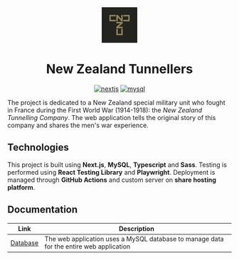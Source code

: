 <div align="center">
    <img width="80" height="80" src="./public/apple-touch-icon-114x114.png"/>
</div>
<h1 align="center">
    New Zealand Tunnellers
</h1>
<p align="center">
    <a href="https://github.com/vercel/next.js">
        <img src="https://img.shields.io/badge/Next-black?style=for-the-badge&logo=next.js&logoColor=white" alt="nextjs"></a>
    <a href="https://www.mysql.com/">
        <img src="https://img.shields.io/badge/mysql-4479A1.svg?style=for-the-badge&logo=mysql&logoColor=white" alt="mysql"></a>
</p>

The project is dedicated to a New Zealand special military unit who fought in France during the First World War (1914-1918): the _New Zealand Tunnelling Company_. The web application tells the original story of this company and shares the men's war experience.

## Technologies

This project is built using **Next.js**, **MySQL**, **Typescript** and **Sass**. Testing is performed using **React Testing Library** and **Playwright**. Deployment is managed through **GitHub Actions** and custom server on **share hosting platform**.

## Documentation

| Link                           | Description                                                                             |
| ------------------------------ | --------------------------------------------------------------------------------------- |
| [Database](./docs/database.md) | The web application uses a MySQL database to manage data for the entire web application |
